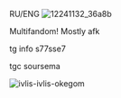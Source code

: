 RU/ENG                                        ![12241132_36a8b](https://github.com/user-attachments/assets/ace4f633-d17b-46a8-b2b1-954fc502b404)

Multifandom! Mostly afk


tg info s77sse7

tgc soursema



![ivlis-ivlis-okegom](https://github.com/user-attachments/assets/6af904c1-ee70-4165-9fc9-837388cd98e3)





























<!---
SemaSour/SemaSour is a ✨ special ✨ repository because its `README.md` (this file) appears on your GitHub profile.
You can click the Preview link to take a look at your changes.
--->
